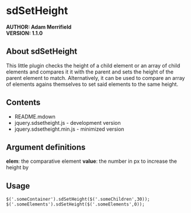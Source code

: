 # sdSetHeight #
**AUTHOR:	Adam Merrifield**   
**VERSION: 1.1.0**   

## About sdSetHeight ##

This little plugin checks the height of a child element or an array of child elements and compares it it with the parent and sets the height of the parent element to match. Alternatively, it can be used to compare an array of elements agains themselves to set said elements to the same height.

## Contents ##

* README.mdown
* jquery.sdsetheight.js - development version
* jquery.sdsetheight.min.js - minimized version

## Argument definitions ##

**elem**: the comparative element
**value**: the number in px to increase the height by 


## Usage ##

	$('.someContainer').sdSetHeight($('.someChildren',30));
	$('.someElements').sdSetHeight($('.someElements',0));
